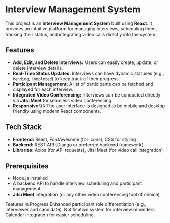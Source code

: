 # Interview Management System

This project is an **Interview Management System** built using **React**. It provides an intuitive platform for managing interviews, scheduling them, tracking their status, and integrating video calls directly into the system.

## Features

- **Add, Edit, and Delete Interviews:** Users can easily create, update, or delete interview details.
- **Real-Time Status Updates:** Interviews can have dynamic statuses (e.g., `Pending`, `Completed`) to keep track of their progress.
- **Participant Management:** A list of participants can be fetched and displayed for each interview.
- **Integrated Video Conferencing:** Interviews can be conducted directly via **Jitsi Meet** for seamless video conferencing.
- **Responsive UI:** The user interface is designed to be mobile and desktop friendly using modern React components.

## Tech Stack

- **Frontend:** React, FontAwesome (for icons), CSS for styling
- **Backend:** REST API (Django or preferred backend framework)
- **Libraries:** Axios (for API requests), Jitsi Meet (for video call integration)

## Prerequisites

- Node.js installed
- A backend API to handle interview scheduling and participant management
- **Jitsi Meet** integration (or any other video conferencing tool of choice)

Features in Progress
Enhanced participant role differentiation (e.g., interviewer and candidate).
Notification system for interview reminders.
Calendar integration for easier scheduling.
